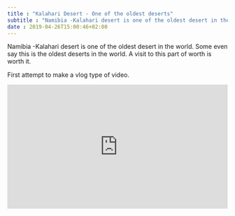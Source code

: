 ```yaml
---
title : "Kalahari Desert - One of the oldest deserts"
subtitle : "Namibia -Kalahari desert is one of the oldest desert in the world. Some even say this is the oldest deserts in the world. A visit to this part of worth is worth it."
date : 2019-04-26T15:00:46+02:00
---
```


<p>Namibia -Kalahari desert is one of the oldest desert in the world. Some even say this is the oldest deserts in the world. A visit to this part of worth is worth it.</p>
<p>First attempt to make a vlog type of video.

<div style="position: relative; padding-bottom: 56.25%; height: 0; overflow: hidden;">
  <iframe src="https://www.youtube.com/embed/enhwvJtgp0M" style="position: absolute; top: 0; left: 0; width: 100%; height: 100%; border:0;" allowfullscreen title="YouTube Video"></iframe>
</div>
</p>
